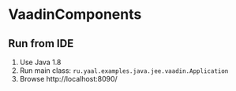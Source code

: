 # VaadinComponents

## Run from IDE
1. Use Java 1.8
2. Run main class: `ru.yaal.examples.java.jee.vaadin.Application`
3. Browse http://localhost:8090/